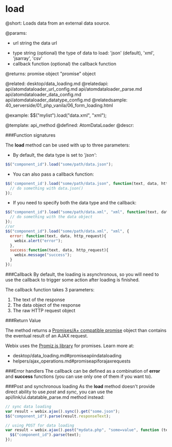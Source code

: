 load
====


@short: Loads data from an external data source.

@params:
- url		string		the data url
* type		string		(optional) the type of data to load: 'json' (default), 'xml', 'jsarray', 'csv'
* callback		function		(optional) the callback function

@returns: 
promise	 object		"promise" object

@related:
	desktop/data_loading.md
@relatedapi:
	api/atomdataloader_url_config.md
	api/atomdataloader_parse.md
	api/atomdataloader_data_config.md
	api/atomdataloader_datatype_config.md
@relatedsample:
	40_serverside/01_php_vanila/06_form_loading.html


@example:
$$("mylist").load("data.xml", "xml");

@template:	api_method
@defined:	AtomDataLoader
@descr:

###Function signatures

The **load** method can be used with up to three parameters:

- By default, the data type is set to *'json'*:
~~~js
$$("component_id").load("some/path/data.json");
~~~

- You can also pass a callback function:
~~~js
$$('component_id').load("some/path/data.json", function(text, data, http_request){
  // do something with data.json()
});
~~~

- If you need to specify both the data type and the callback:
~~~js
$$("component_id").load("some/path/data.xml", "xml", function(text, data, http_request){
  // do something with the data object
});
//or
$$("component_id").load("some/path/data.xml", "xml", {
  error: function(text, data, http_request){
    webix.alert("error");
  },
  success:function(text, data, http_request){
    webix.message("success");
  }
});
~~~

###Callback 
By default, the loading is asynchronous, so you will need to use the callback to trigger some action after loading is finished.

The callback function takes 3 parameters:

1. The text of the response
2. The data object of the response
3. The raw HTTP request object

###Return Value

The method returns a [Promises/A+ compatible promise](http://promisesaplus.com/) object than contains the eventual result of an AJAX request.

Webix uses the [Promiz.js library](https://github.com/zolmeister/promiz) for promises. Learn more at:

- desktop/data_loading.md#promiseapiindataloading
- helpers/ajax_operations.md#promiseapiforajaxrequests

###Error handlers
The callback can be defined as a combination of **error** and **success** functions (you can use only one of them if you want to).


###Post and synchronous loading
As the **load** method doesn't provide direct ability to use *post* and *sync*, you can use the api/link/ui.datatable_parse.md method instead:

~~~js
// sync data loading
var result = webix.ajax().sync().get("some.json");
$$("component_id").parse(result.responseText);
~~~

~~~js
// using POST for data loading
var result = webix.ajax().post("mydata.php", "some=value", function (text) {
  $$("component_id").parse(text);
});
~~~
